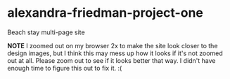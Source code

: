 # alexandra-friedman-project-one
Beach stay multi-page site

**NOTE** I zoomed out on my browser 2x to make the site look closer to the design images, but I think this may mess up how it looks if it's not zoomed out at all. Please zoom out to see if it looks better that way. I didn't have enough time to figure this out to fix it. :(
